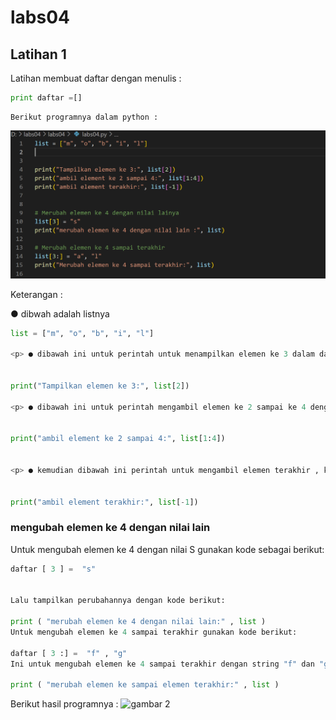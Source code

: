 # labs04
## Latihan 1
<p>  
    Latihan membuat daftar dengan menulis :


```python 
print daftar =[]
```
    Berikut programnya dalam python :
<p>

![gambar1](ss/programL.png)

<p>   Keterangan :<p>

<p> ● dibwah adalah listnya <p>

 ```python
list = ["m", "o", "b", "i", "l"] 

<p> ● dibawah ini untuk perintah untuk menampilkan elemen ke 3 dalam daftar , karena elemen ke 3 ada di indeks 2 , maka didalam daftar menggunakan kurung siku [2].<p>


print("Tampilkan elemen ke 3:", list[2])

<p> ● dibawah ini untuk perintah mengambil elemen ke 2 sampai ke 4 dengan elemen indeks ada di indeks 1 sampai 4. <p>


print("ambil element ke 2 sampai 4:", list[1:4])


<p> ● kemudian dibawah ini perintah untuk mengambil elemen terakhir , karena didalam  list ada 5 elemen , maka digunakan -1 untuk mengambil elemen terakhir.<p>


print("ambil element terakhir:", list[-1])
```
### mengubah elemen ke 4 dengan nilai lain 

Untuk mengubah elemen ke 4 dengan nilai S gunakan kode sebagai berikut:
```python
daftar [ 3 ] =  "s"


Lalu tampilkan perubahannya dengan kode berikut:
 
print ( "merubah elemen ke 4 dengan nilai lain:" , list )
Untuk mengubah elemen ke 4 sampai terakhir gunakan kode berikut:

daftar [ 3 :] =  "f" , "g"
Ini untuk mengubah elemen ke 4 sampai terakhir dengan string "f" dan "g". gunakan kode berikut:

print ( "merubah elemen ke sampai elemen terakhir:" , list )
```
Berikut hasil programnya :
![gambar 2](ss/hasilL)
